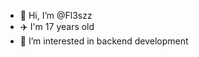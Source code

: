 - 👋 Hi, I’m @Fl3szz
- ✈️ I'm 17 years old
- 👀 I’m interested in backend development

<!---
Fl3szz/Fl3szz is a ✨ special ✨ repository because its `README.md` (this file) appears on your GitHub profile.
You can click the Preview link to take a look at your changes.
--->
